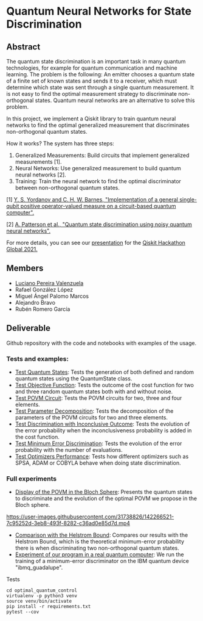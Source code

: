 # Quantum Neural Networks for State Discrimination

## Abstract
The quantum state discrimination is an important task in many quantum technologies, for example for quantum communication and machine learning. The problem is the following: An emitter chooses a quantum state of a finite set of known states and sends it to a receiver, which must determine which state was sent through a single quantum measurement. It is not easy to find the optimal measurement strategy to discriminate non-orthogonal states. Quantum neural networks are an alternative to solve this problem. 

In this project, we implement a Qiskit library to train quantum neural networks to find the optimal generalized measurement that discriminates non-orthogonal quantum states. 

How it works? The system has three steps:

1. Generalized Measurements: Build circuits that implement generalized measurements [1].
2. Neural Networks: Use generalized measurement to build quantum neural networks [2].
3. Training: Train the neural network to find the optimal discriminator between non-orthogonal quantum states.

[1] [Y. S. Yordanov and C. H. W. Barnes, "Implementation of a general single-qubit positive operator-valued 
measure on a circuit-based quantum computer".](https://arxiv.org/abs/2001.04749)

[2] [A. Patterson et al., "Quantum state discrimination using noisy quantum neural networks".](https://journals.aps.org/prresearch/abstract/10.1103/PhysRevResearch.3.013063)

For more details, you can see our [presentation](https://docs.google.com/presentation/d/1_14M5NA_008ZQ5EbfpZZ8r3dNMFy2ue359XZdKV57oc/edit?usp=sharing) for the [Qiskit Hackathon Global 2021.](https://qiskithackathon.global21.bemyapp.com/#/projects/61890abf1f2d250213305658)

## Members
- [Luciano Pereira Valenzuela](https://twitter.com/Luplaciano)
- Rafael González López
- Miguel Ángel Palomo Marcos
- Alejandro Bravo
- Rubén Romero García

## Deliverable
Github repository with the code and notebooks with examples of the usage. 

### Tests and examples:

- [Test Quantum States](qnn/tests/test_quantum_states.ipynb): Tests the generation of both defined and random quantum states using the QuantumState class.
- [Test Objective Function](qnn/tests/test_objective_function.ipynb): Tests the outcome of the cost function for two and three random quantum states both with and without noise.
- [Test POVM Circuit](qnn/tests/test_povm_circuit.ipynb): Tests the POVM circuits for two, three and four elements.
- [Test Parameter Decomposition](qnn/tests/test_parameter_decompose.ipynb): Tests the decomposition of the parameters of the POVM circuits for two and three elements.
- [Test Discrimination with Inconclusive Outcome](qnn/tests/test_discrimination_with_inconclusive_outcome.ipynb): Tests the evolution of the error probability when the inconclusiveness probability is added in the cost function.
- [Test Minimum Error Discrimination](qnn/tests/test_minimum_error_discrimination.ipynb): Tests the evolution of the error probability with the number of evaluations.
- [Test Optimizers Performance](qnn/tests/test_optimizer.ipynb): Tests how different optimizers such as SPSA, ADAM or COBYLA behave when doing state discrimination.

### Full experiments
 
- [Display of the POVM in the Bloch Sphere](qnn/results/Obtain_and_plot_povm.ipynb): Presents the quantum states to discriminate and the evolution of the optimal POVM we propose in the Bloch sphere.

https://user-images.githubusercontent.com/31738826/142266521-7c95252d-3eb8-493f-8282-c36ad0e85d7d.mp4

- [Comparison with the Helstrom Bound](qnn/results/Comparison_HelstromBound.ipynb): Compares our results with the Helstrom Bound, which is the theoretical minimum-error probability there is when discriminating two non-orthogonal quantum states.
- [Experiment of our program in a real quantum computer](qnn/results/experiment_minimum_error.ipynb): We run the training of a minimum-error discriminator on the IBM quantum device "ibmq_guadalupe".

Tests

```
cd optimal_quantum_control
virtualenv -p python3 venv
source venv/bin/activate
pip install -r requirements.txt
pytest --cov
```

